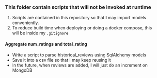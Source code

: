 ### This folder contain scripts that will not be invoked at runtime

1. Scripts are contained in this repository so that I may import models conveniently.
2. To reduce build time when deploying or doing a docker compose, this will be inside my `.gitignore`


#### Aggregate num_ratings and total_rating 
- Write a script to parse historical_reviews using SqlAlchemy models 
- Save it into a csv file so that I may keep reusing it 
- In the future, when reviews are added, I will just do an increment on MongoDB


